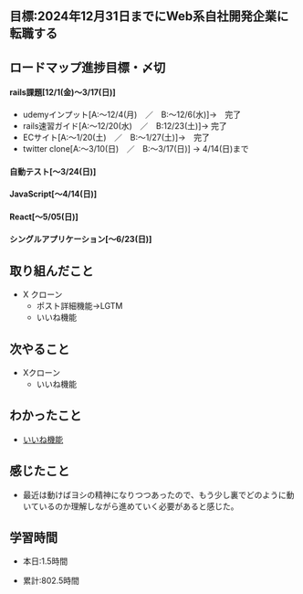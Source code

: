 ## 目標:2024年12月31日までにWeb系自社開発企業に転職する

## ロードマップ進捗目標・〆切
#### rails課題[12/1(金)～3/17(日)]
* udemyインプット[A:～12/4(月)　／　B:～12/6(水)]→　完了
* rails速習ガイド[A:～12/20(水)　／　B:12/23(土)]→  完了
* ECサイト[A:～1/20(土)　／　B:～1/27(土)]→　完了
* twitter clone[A:～3/10(日)　／　B:～3/17(日)] → 4/14(日)まで

#### 自動テスト[～3/24(日)]
#### JavaScript[～4/14(日)]
#### React[～5/05(日)]
#### シングルアプリケーション[～6/23(日)]


## 取り組んだこと
- X クローン
  - ポスト詳細機能→LGTM
  - いいね機能



## 次やること
- Xクローン
  - いいね機能
  
## わかったこと
* [いいね機能](https://cherry-beat-86e.notion.site/rails-7b0984cb3d804f1a9de85914fb194244?pvs=4)



## 感じたこと
* 最近は動けばヨシの精神になりつつあったので、もう少し裏でどのように動いているのか理解しながら進めていく必要があると感じた。

## 学習時間
- 本日:1.5時間

- 累計:802.5時間